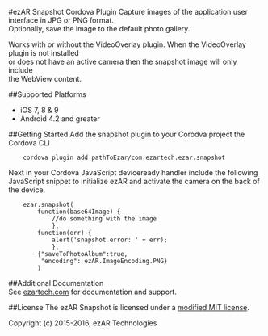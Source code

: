 #ezAR Snapshot Cordova Plugin
Capture images of the application user interface in JPG or PNG format.  
Optionally, save the image to the default photo gallery.

Works with or without the VideoOverlay plugin. When the VideoOverlay plugin is not installed  
or does not have an active camera then the snapshot image will only include  
the WebView content.

##Supported Platforms
- iOS 7, 8 & 9
- Android 4.2 and greater 

##Getting Started
Add the snapshot plugin to your Corodva project the Cordova CLI

        cordova plugin add pathToEzar/com.ezartech.ezar.snapshot

Next in your Cordova JavaScript deviceready handler include the following  
JavaScript snippet to initialize ezAR and activate the camera on the back of the device.

        ezar.snapshot(
            function(base64Image) {
                //do something with the image
                },
            function(err) {
                alert('snapshot error: ' + err);
                },       
            {"saveToPhotoAlbum":true,
             "encoding": ezAR.ImageEncoding.PNG}
            )
                    
##Additional Documentation        
See [ezartech.com](http://ezartech.com) for documentation and support.

##License
The ezAR Snapshot is licensed under a [modified MIT license](http://www.ezartech.com/ezarstartupkit-license).


Copyright (c) 2015-2016, ezAR Technologies


